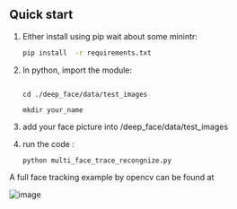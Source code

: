 
## Quick start

1. Either install using pip  wait about some minintr:
    ```bash
    pip install  -r requirements.txt
    ```


2. In python, import the module:
    ```
    
    cd ./deep_face/data/test_images
    
    mkdir your_name
    ```
3. add your face picture into /deep_face/data/test_images


4.  run the code :
    ```
    python multi_face_trace_recongnize.py
    ```
    
    
 A full face tracking example by opencv can be found at 

![image](example/test.png)
